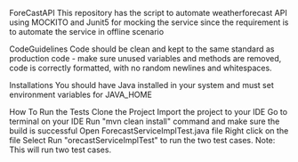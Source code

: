 ForeCastAPI
This repository has the script to automate weatherforecast API using MOCKITO and Junit5 for mocking the service since the requirement is to automate the service in offline scenario

CodeGuidelines
Code should be clean and kept to the same standard as production code - make sure unused variables and methods are removed, code is correctly formatted, with no random newlines and whitespaces.

Installations
You should have Java installed in your system and must set environment variables for JAVA_HOME

How To Run the Tests
Clone the Project
Import the project to your IDE
Go to terminal on your IDE
Run "mvn clean install" command and make sure the build is successful
Open ForecastServiceImplTest.java file
Right click on the file
Select Run "orecastServiceImplTest" to run the two test cases.
Note: This will run two test cases. 

